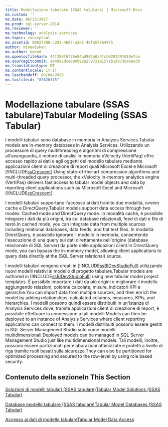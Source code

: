 ```yaml
---
title: Modellazione tabulare (SSAS tabulare) | Microsoft Docs
ms.custom: ''
ms.date: 06/13/2017
ms.prod: sql-server-2014
ms.reviewer: ''
ms.technology: analysis-services
ms.topic: conceptual
ms.assetid: 80027288-c203-4667-a3e1-40fa572b4975
author: minewiskan
ms.author: owend
ms.openlocfilehash: 44f358f0f36e84ad903a0a4fcb0203291019e7aa
ms.sourcegitcommit: ad4d92dce894592a259721a1571b1d8736abacdb
ms.translationtype: MT
ms.contentlocale: it-IT
ms.lasthandoff: 08/04/2020
ms.locfileid: "87626315"
---
```

# <a name="tabular-modeling-ssas-tabular"></a><span data-ttu-id="0c19f-102">Modellazione tabulare (SSAS tabulare)</span><span class="sxs-lookup"><span data-stu-id="0c19f-102">Tabular Modeling (SSAS Tabular)</span></span>
  <span data-ttu-id="0c19f-103">I modelli tabulari sono database in memoria in Analysis Services.</span><span class="sxs-lookup"><span data-stu-id="0c19f-103">Tabular models are in-memory databases in Analysis Services.</span></span> <span data-ttu-id="0c19f-104">Utilizzando un processore di query multithreading e algoritmi di compressione all'avanguardia, il motore di analisi in memoria xVelocity (VertiPaq) offre accesso rapido ai dati e agli oggetti del modello tabulare mediante applicazioni client di creazione di report quali Microsoft Excel e Microsoft [!INCLUDE[ssCrescent](../../includes/sscrescent-md.md)].</span><span class="sxs-lookup"><span data-stu-id="0c19f-104">Using state-of-the-art compression algorithms and multi-threaded query processor, the xVelocity in-memory analytics engine (VertiPaq) delivers fast access to tabular model objects and data by reporting client applications such as Microsoft Excel and Microsoft [!INCLUDE[ssCrescent](../../includes/sscrescent-md.md)].</span></span>  
  
 <span data-ttu-id="0c19f-105">I modelli tabulari supportano l'accesso ai dati tramite due modalità, ovvero cache e DirectQuery.</span><span class="sxs-lookup"><span data-stu-id="0c19f-105">Tabular models support data access through two modes: Cached mode and DirectQuery mode.</span></span> <span data-ttu-id="0c19f-106">In modalità cache, è possibile integrare i dati da più origini, tra cui database relazionali, feed di dati e file di testo.</span><span class="sxs-lookup"><span data-stu-id="0c19f-106">In cached mode, you can integrate data from multiple sources including relational databases, data feeds, and flat text files.</span></span> <span data-ttu-id="0c19f-107">In modalità DirectQuery, è possibile ignorare il modello in memoria, consentendo l'esecuzione di una query sui dati direttamente nell'origine (database relazionale di SQL Server) da parte delle applicazioni client.</span><span class="sxs-lookup"><span data-stu-id="0c19f-107">In DirectQuery mode, you can bypass the in-memory model, allowing client applications to query data directly at the (SQL Server relational) source.</span></span>  
  
 <span data-ttu-id="0c19f-108">I modelli tabulari vengono creati in [!INCLUDE[ssBIDevStudioFull](../../includes/ssbidevstudiofull-md.md)] utilizzando nuovi modelli relativi al modello di progetto tabulare.</span><span class="sxs-lookup"><span data-stu-id="0c19f-108">Tabular models are authored in [!INCLUDE[ssBIDevStudioFull](../../includes/ssbidevstudiofull-md.md)] using new tabular model project templates.</span></span> <span data-ttu-id="0c19f-109">È possibile importare i dati da più origini e migliorare il modello aggiungendo relazioni, colonne calcolate, misure, indicatori KPI e gerarchie.</span><span class="sxs-lookup"><span data-stu-id="0c19f-109">You can import data from multiple sources, and then enrich the model by adding relationships, calculated columns, measures, KPIs, and hierarchies.</span></span> <span data-ttu-id="0c19f-110">I modelli possono quindi essere distribuiti in un'istanza di Analysis Services dove, tramite applicazioni client di creazione di report, è possibile effettuare la connessione a tali modelli.</span><span class="sxs-lookup"><span data-stu-id="0c19f-110">Models can then be deployed to an instance of Analysis Services where client reporting applications can connect to them.</span></span> <span data-ttu-id="0c19f-111">I modelli distribuiti possono essere gestiti in SQL Server Management Studio solo come modelli multidimensionali.</span><span class="sxs-lookup"><span data-stu-id="0c19f-111">Deployed models can be managed in SQL Server Management Studio just like multidimensional models.</span></span> <span data-ttu-id="0c19f-112">Tali modelli, inoltre, possono essere partizionati per elaborazioni ottimizzate e protetti a livello di riga tramite ruoli basati sulla sicurezza.</span><span class="sxs-lookup"><span data-stu-id="0c19f-112">They can also be partitioned for optimized processing and secured to the row-level by using role based security.</span></span>  
  
## <a name="in-this-section"></a><span data-ttu-id="0c19f-113">Contenuto della sezione</span><span class="sxs-lookup"><span data-stu-id="0c19f-113">In This Section</span></span>  
 [<span data-ttu-id="0c19f-114">Soluzioni di modelli tabulari &#40;SSAS tabulare&#41;</span><span class="sxs-lookup"><span data-stu-id="0c19f-114">Tabular Model Solutions &#40;SSAS Tabular&#41;</span></span>](../tabular-model-solutions-ssas-tabular.md)  
  
 [<span data-ttu-id="0c19f-115">Database modello tabulare &#40;SSAS tabulare&#41;</span><span class="sxs-lookup"><span data-stu-id="0c19f-115">Tabular Model Databases &#40;SSAS Tabular&#41;</span></span>](tabular-model-databases-ssas-tabular.md)  
  
 [<span data-ttu-id="0c19f-116">Accesso ai dati di modello tabulare</span><span class="sxs-lookup"><span data-stu-id="0c19f-116">Tabular Model Data Access</span></span>](tabular-model-data-access.md)  
  
  
